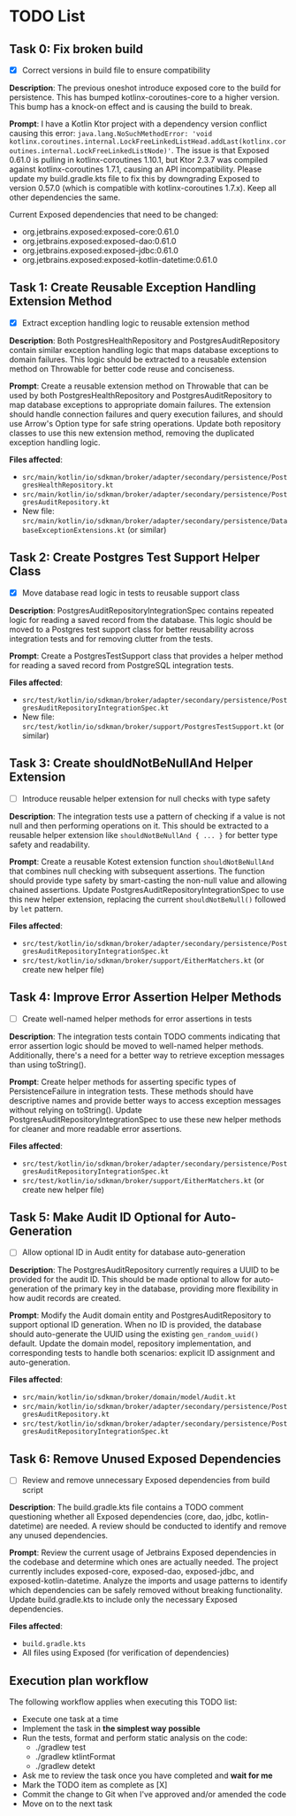 # TODO List

## Task 0: Fix broken build

- [X] Correct versions in build file to ensure compatibility

**Description**: The previous oneshot introduce exposed core to the build for persistence. This has bumped kotlinx-coroutines-core to a higher version. This bump has a knock-on effect and is causing the build to break.

**Prompt**: I have a Kotlin Ktor project with a dependency version conflict causing this error: `java.lang.NoSuchMethodError: 'void kotlinx.coroutines.internal.LockFreeLinkedListHead.addLast(kotlinx.coroutines.internal.LockFreeLinkedListNode)'`. The issue is that Exposed 0.61.0 is pulling in kotlinx-coroutines 1.10.1, but Ktor 2.3.7 was compiled against kotlinx-coroutines 1.7.1, causing an API incompatibility. Please update my build.gradle.kts file to fix this by downgrading Exposed to version 0.57.0 (which is compatible with kotlinx-coroutines 1.7.x). Keep all other dependencies the same.

Current Exposed dependencies that need to be changed:
- org.jetbrains.exposed:exposed-core:0.61.0
- org.jetbrains.exposed:exposed-dao:0.61.0
- org.jetbrains.exposed:exposed-jdbc:0.61.0
- org.jetbrains.exposed:exposed-kotlin-datetime:0.61.0

## Task 1: Create Reusable Exception Handling Extension Method

- [X] Extract exception handling logic to reusable extension method

**Description**: Both PostgresHealthRepository and PostgresAuditRepository contain similar exception handling logic that maps database exceptions to domain failures. This logic should be extracted to a reusable extension method on Throwable for better code reuse and conciseness.

**Prompt**: Create a reusable extension method on Throwable that can be used by both PostgresHealthRepository and PostgresAuditRepository to map database exceptions to appropriate domain failures. The extension should handle connection failures and query execution failures, and should use Arrow's Option type for safe string operations. Update both repository classes to use this new extension method, removing the duplicated exception handling logic.

**Files affected**:
- `src/main/kotlin/io/sdkman/broker/adapter/secondary/persistence/PostgresHealthRepository.kt`
- `src/main/kotlin/io/sdkman/broker/adapter/secondary/persistence/PostgresAuditRepository.kt`
- New file: `src/main/kotlin/io/sdkman/broker/adapter/secondary/persistence/DatabaseExceptionExtensions.kt` (or similar)

## Task 2: Create Postgres Test Support Helper Class

- [X] Move database read logic in tests to reusable support class

**Description**: PostgresAuditRepositoryIntegrationSpec contains repeated logic for reading a saved record from the database. This logic should be moved to a Postgres test support class for better reusability across integration tests and for removing clutter from the tests.

**Prompt**: Create a PostgresTestSupport class that provides a helper method for reading a saved record from PostgreSQL integration tests.

**Files affected**:
- `src/test/kotlin/io/sdkman/broker/adapter/secondary/persistence/PostgresAuditRepositoryIntegrationSpec.kt`
- New file: `src/test/kotlin/io/sdkman/broker/support/PostgresTestSupport.kt` (or similar)

## Task 3: Create shouldNotBeNullAnd Helper Extension

- [ ] Introduce reusable helper extension for null checks with type safety

**Description**: The integration tests use a pattern of checking if a value is not null and then performing operations on it. This should be extracted to a reusable helper extension like `shouldNotBeNullAnd { ... }` for better type safety and readability.

**Prompt**: Create a reusable Kotest extension function `shouldNotBeNullAnd` that combines null checking with subsequent assertions. The function should provide type safety by smart-casting the non-null value and allowing chained assertions. Update PostgresAuditRepositoryIntegrationSpec to use this new helper extension, replacing the current `shouldNotBeNull()` followed by `let` pattern.

**Files affected**:
- `src/test/kotlin/io/sdkman/broker/adapter/secondary/persistence/PostgresAuditRepositoryIntegrationSpec.kt`
- `src/test/kotlin/io/sdkman/broker/support/EitherMatchers.kt` (or create new helper file)

## Task 4: Improve Error Assertion Helper Methods

- [ ] Create well-named helper methods for error assertions in tests

**Description**: The integration tests contain TODO comments indicating that error assertion logic should be moved to well-named helper methods. Additionally, there's a need for a better way to retrieve exception messages than using toString().

**Prompt**: Create helper methods for asserting specific types of PersistenceFailure in integration tests. These methods should have descriptive names and provide better ways to access exception messages without relying on toString(). Update PostgresAuditRepositoryIntegrationSpec to use these new helper methods for cleaner and more readable error assertions.

**Files affected**:
- `src/test/kotlin/io/sdkman/broker/adapter/secondary/persistence/PostgresAuditRepositoryIntegrationSpec.kt`
- `src/test/kotlin/io/sdkman/broker/support/EitherMatchers.kt` (or create new helper file)

## Task 5: Make Audit ID Optional for Auto-Generation

- [ ] Allow optional ID in Audit entity for database auto-generation

**Description**: The PostgresAuditRepository currently requires a UUID to be provided for the audit ID. This should be made optional to allow for auto-generation of the primary key in the database, providing more flexibility in how audit records are created.

**Prompt**: Modify the Audit domain entity and PostgresAuditRepository to support optional ID generation. When no ID is provided, the database should auto-generate the UUID using the existing `gen_random_uuid()` default. Update the domain model, repository implementation, and corresponding tests to handle both scenarios: explicit ID assignment and auto-generation.

**Files affected**:
- `src/main/kotlin/io/sdkman/broker/domain/model/Audit.kt`
- `src/main/kotlin/io/sdkman/broker/adapter/secondary/persistence/PostgresAuditRepository.kt`
- `src/test/kotlin/io/sdkman/broker/adapter/secondary/persistence/PostgresAuditRepositoryIntegrationSpec.kt`

## Task 6: Remove Unused Exposed Dependencies

- [ ] Review and remove unnecessary Exposed dependencies from build script

**Description**: The build.gradle.kts file contains a TODO comment questioning whether all Exposed dependencies (core, dao, jdbc, kotlin-datetime) are needed. A review should be conducted to identify and remove any unused dependencies.

**Prompt**: Review the current usage of Jetbrains Exposed dependencies in the codebase and determine which ones are actually needed. The project currently includes exposed-core, exposed-dao, exposed-jdbc, and exposed-kotlin-datetime. Analyze the imports and usage patterns to identify which dependencies can be safely removed without breaking functionality. Update build.gradle.kts to include only the necessary Exposed dependencies.

**Files affected**:
- `build.gradle.kts`
- All files using Exposed (for verification of dependencies)

## Execution plan workflow

The following workflow applies when executing this TODO list:
- Execute one task at a time
- Implement the task in **the simplest way possible**
- Run the tests, format and perform static analysis on the code:
  - ./gradlew test
  - ./gradlew ktlintFormat
  - ./gradlew detekt
- Ask me to review the task once you have completed and **wait for me**
- Mark the TODO item as complete as [X]
- Commit the change to Git when I've approved and/or amended the code
- Move on to the next task
